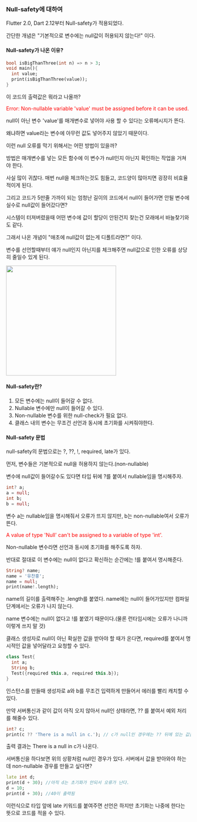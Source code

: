 <h3>Null-safety에 대하여</h3>



Flutter 2.0, Dart 2.12부터 Null-safety가 적용되었다.

간단한 개념은 "기본적으로 변수에는 null값이 허용되지 않는다!" 이다.



<h4>Null-safety가 나온 이유?</h4>

~~~dart
bool isBigThanThree(int n) => n > 3;
void main(){
  int value;
  print(isBigThanThree(value));
}
~~~

이 코드의 출력값은 뭐라고 나올까?

<span style="color:red">Error: Non-nullable variable 'value' must be assigned before it can be used.</span>  

null이 아닌 변수 'value'를 매개변수로 넣어야 사용 할 수 있다는 오류메시지가 뜬다.

왜냐하면 value라는 변수에 아무런 값도 넣어주지 않았기 때문이다.

이런 null 오류를 막기 위해서는 어떤 방법이 있을까?

방법은 매개변수를 넣는 모든 함수에 이 변수가 null인지 아닌지 확인하는 작업을 거쳐야 한다.

사실 많이 귀찮다. 매번 null을 체크하는것도 힘들고, 코드양이 많아지면 굉장히 비효율적이게 된다.

그리고 코드가 5만줄 가까이 되는 엄청난 길이의 코드에서 null이 들어가면 안될 변수에 실수로 null값이 들어갔다면?

시스템이 터져버렸을때 어떤 변수에 값이 할당이 안된건지 찾는건 모래에서 바늘찾기와도 같다.

그래서 나온 개념이 "애초에 null값이 없는게 디폴트라면?" 이다.

변수를 선언할때부터 얘가 null인지 아닌지를 체크해주면 null값으로 인한 오류를 상당히 줄일수 있게 된다.



<img src='https://search.pstatic.net/sunny/?src=https%3A%2F%2Fmiro.medium.com%2Fmax%2F1200%2F1*6-SfhIoFLl1NPaNi8Ld8Og.png&type=sc960_832' width=300px/> 




<h4>Null-safety란?</h4>

1. 모든 변수에는 null이 들어갈 수 없다.
2. Nullable 변수에만 null이 들어갈 수 있다.
3. Non-nullable 변수를 위한 null-check가 필요 없다.
4. 클래스 내의 변수는 무조건 선언과 동시에 초기화를 시켜줘야한다.



<h4>Null-safety 문법</h4>

null-safety의 문법으로는 ?, ??, !, required, late가 있다.

먼저, 변수들은 기본적으로 null을 허용하지 않는다.(non-nullable)

변수에 null값이 들어갈수도 있다면 타입 뒤에 ?를 붙여서 nullable임을 명시해주자.

~~~dart
int? a;
a = null;
int b;
b = null;
~~~

변수 a는 nullable임을 명시해줘서 오류가 뜨지 않지만, b는 non-nullable여서 오류가 뜬다.

<span style="color:red">A value of type 'Null' can't be assigned to a variable of type 'int'.</span>

Non-nullable 변수라면 선언과 동시에 초기화를 해주도록 하자.



반대로 절대로 이 변수에는 null이 없다고 확신하는 순간에는 !를 붙여서 명시해준다.

~~~dart
String? name;
name = '유찬홍';
name = null;
print(name!.length);
~~~

name의 길이를 출력해주는 .length를 붙였다. name에는 null이 들어가있지만 컴파일 단계에서는 오류가 나지 않는다.

name 변수에는 null이 없다고 !를 붙였기 때문이다.(물론 런타임시에는 오류가 나니까 이렇게 쓰지 말 것)



클래스 생성자로 null이 아닌 확실한 값을 받아야 할 때가 온다면, required를 붙여서 명시적인 값을 넣어달라고 요청할 수 있다.

~~~dart
class Test{
  int a;
  String b;
  Test({required this.a, required this.b});
}
~~~

인스턴스를 만들때 생성자로 a와 b를 무조건 입력하게 만들어서 에러를 빨리 캐치할 수 있다.



만약 서버통신과 같이 값이 아직 오지 않아서 null인 상태라면,  ?? 를 붙여서 예외 처리를 해줄수 있다.

~~~dart
int? c;
print(c ?? 'There is a null in c.'); // c가 null인 경우에는 ?? 뒤에 있는 값을 출력해주세요.
~~~

출력 결과는 There is a null in c가 나온다.



서버통신을 하다보면 위의 상황처럼 null인 경우가 있다. 서버에서 값을 받아와야 하는데 non-nullable 경우를 만들고 싶다면?

~~~dart
late int d;
print(d + 30); //아직 d는 초기화가 안되서 오류가 난다.
d = 10;
print(d + 30); //40이 출력됨
~~~

이런식으로 타입 앞에 late 키워드를 붙여주면 선언은 하지만 초기화는 나중에 한다는 뜻으로 코드를 적을 수 있다.